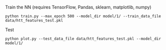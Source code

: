 
Train the NN (requires TensorFlow, Pandas, sklearn, matplotlib, numpy)
```
python train.py --max_epoch 500 --model_dir model/1/ --train_data_file data/htt_features_test.pkl
```

Test 

```
python plot.py --test_data_file data/htt_features_test.pkl --model_dir model/1/
```

